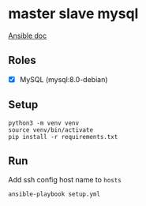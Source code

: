 # master slave mysql

[Ansible doc](https://docs.ansible.com/ansible/latest/installation_guide/intro_installation.html)

## Roles
- [x] MySQL (mysql:8.0-debian)

## Setup
```
python3 -m venv venv
source venv/bin/activate
pip install -r requirements.txt
```

## Run
Add ssh config host name to `hosts`
```
ansible-playbook setup.yml
```
